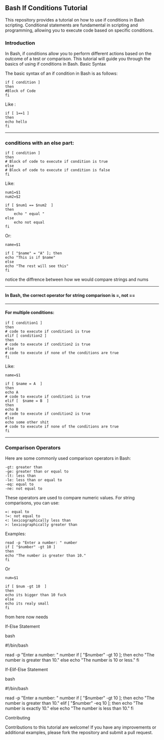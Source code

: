 ## Bash If Conditions Tutorial
This repository provides a tutorial on how to use if conditions in Bash scripting. Conditional statements are fundamental in scripting and programming, allowing you to execute code based on specific conditions.

### Introduction
In Bash, if conditions allow you to perform different actions based on the outcome of a test or comparison. This tutorial will guide you through the basics of using if conditions in Bash.
Basic Syntax

The basic syntax of an if condition in Bash is as follows:

```
if [ condition ]
then
#Block of Code
fi
```

Like :

```
if [ 1==1 ]
then
echo hello
fi
```

---


### conditions with an else part:

```
if [ condition ]
then
# Block of code to execute if condition is true
else
# Block of code to execute if condition is false
fi
```


Like:

```
num1=$1
num2=$2

if [ $num1 == $num2  ]
then
    echo " equal " 
else
    echo not equal
fi
```

Or:

```
name=$1

if [ "$name" = "A" ]; then
echo "This is if $name"
else
echo "The rest will see this"
fi
```

notice the diffrence between how we would compare strings and nums  

---

#### In Bash, the correct operator for string comparison is =, not ==

---

#### For multiple conditions:

```
if [ condition1 ]
then
# code to execute if condition1 is true
elif [ condition2 ]
then
# code to execute if condition2 is true
else
# code to execute if none of the conditions are true
fi
```


Like:

```
name=$1

if [ $name = A  ]
then
echo A
# code to execute if condition1 is true
elif [  $name = B  ]
then
echo B
# code to execute if condition2 is true
else
echo some other shit
# code to execute if none of the conditions are true
fi
```
---

### Comparison Operators

Here are some commonly used comparison operators in Bash:

    -gt: greater than
    -ge: greater than or equal to
    -lt: less than
    -le: less than or equal to
    -eq: equal to
    -ne: not equal to

These operators are used to compare numeric values. For string comparisons, you can use:

    =: equal to
    !=: not equal to
    <: lexicographically less than
    >: lexicographically greater than

Examples:

```
read -p "Enter a number: " number
if [ "$number" -gt 10 ]
then
echo "The number is greater than 10."
fi
```


Or

```
num=$1

if [ $num -gt 10  ]
then 
echo its bigger than 10 fuck
else
echo its realy small
fi
```


from here now needs 

If-Else Statement

bash

#!/bin/bash

read -p "Enter a number: " number
if [ "$number" -gt 10 ]; then
    echo "The number is greater than 10."
else
    echo "The number is 10 or less."
fi

If-Elif-Else Statement

bash

#!/bin/bash

read -p "Enter a number: " number
if [ "$number" -gt 10 ]; then
    echo "The number is greater than 10."
elif [ "$number" -eq 10 ]; then
    echo "The number is exactly 10."
else
    echo "The number is less than 10."
fi

Contributing

Contributions to this tutorial are welcome! If you have any improvements or additional examples, please fork the repository and submit a pull request.
